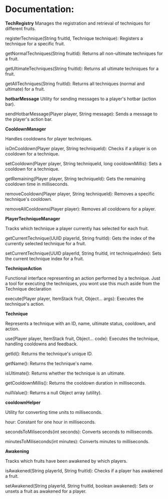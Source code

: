 # Documentation:

**TechRegistry**
Manages the registration and retrieval of techniques for different fruits.

registerTechnique(String fruitId, Technique technique): Registers a technique for a specific fruit.

getNormalTechniques(String fruitId): Returns all non-ultimate techniques for a fruit.

getUltimateTechniques(String fruitId): Returns all ultimate techniques for a fruit.

getAllTechniques(String fruitId): Returns all techniques (normal and ultimate) for a fruit.

**hotbarMessage**
Utility for sending messages to a player's hotbar (action bar).

sendHotbarMessage(Player player, String message): Sends a message to the player's action bar.

**CooldownManager**

Handles cooldowns for player techniques.

isOnCooldown(Player player, String techniqueId): Checks if a player is on cooldown for a technique.

setCooldown(Player player, String techniqueId, long cooldownMillis): Sets a cooldown for a technique.

getRemaining(Player player, String techniqueId): Gets the remaining cooldown time in milliseconds.

removeCooldown(Player player, String techniqueId): Removes a specific technique's cooldown.

removeAllCooldowns(Player player): Removes all cooldowns for a player.

**PlayerTechniqueManager**

Tracks which technique a player currently has selected for each fruit.

getCurrentTechnique(UUID playerId, String fruitId): Gets the index of the currently selected technique for a fruit.

setCurrentTechnique(UUID playerId, String fruitId, int techniqueIndex): Sets the current technique index for a fruit.

**TechniqueAction**

Functional interface representing an action performed by a technique. Just a tool for executing the techniques, you wont use this much aside from the Technique declaration

execute(Player player, ItemStack fruit, Object... args): Executes the technique's action.

**Technique**

Represents a technique with an ID, name, ultimate status, cooldown, and action.

use(Player player, ItemStack fruit, Object... code): Executes the technique, handling cooldowns and feedback.

getId(): Returns the technique's unique ID.

getName(): Returns the technique's name.

isUltimate(): Returns whether the technique is an ultimate.

getCooldownMillis(): Returns the cooldown duration in milliseconds.

nullValue(): Returns a null Object array (utility).

**cooldownHelper**

Utility for converting time units to milliseconds.

hour: Constant for one hour in milliseconds.

secondsToMiliseconds(int seconds): Converts seconds to milliseconds.

minutesToMiliseconds(int minutes): Converts minutes to milliseconds.

**Awakening**

Tracks which fruits have been awakened by which players.

isAwakened(String playerId, String fruitId): Checks if a player has awakened a fruit.

setAwakened(String playerId, String fruitId, boolean awakened): Sets or unsets a fruit as awakened for a player.
